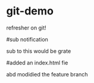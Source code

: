 # git-demo
refresher on git!

#sub notification

sub to this would be grate

#added an index.html fie

abd modidied the feature branch

